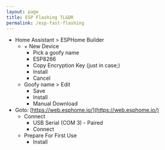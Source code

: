 ```yaml
---
layout: page
title: ESP Flashing TL&DR
permalink: /esp-fast-flashing
---
```


- Home Assistant > ESPHome Builder
  - \+ New Device
    - Pick a goofy name
    - ESP8266
    - Copy Encryption Key (just in case;)
    - Install
    - Cancel
  - Goofy name > Edit
    - Save
    - Install
    - Manual Download
- Goto: [https://web.esphome.io/](https://web.esphome.io/)
  - Connect
    - USB Serial (COM 3) - Paired
    - Connect
  - Prepare For First Use
    - Install

